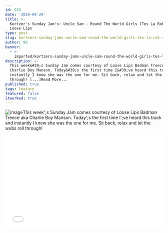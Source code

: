 ```yaml
---
id: 933
date: '2019-09-29'
title: >-
  Kortzer's Sunday Jam's: Uncle Sam - Round The World Girls (Tes La Rok Remix) -
  Loose Lips
type: post
slug: kortzers-sunday-jams-uncle-sam-round-the-world-girls-tes-la-rok-remix
author: 96
banner:
  - >-
    imported/kortzers-sunday-jams-uncle-sam-round-the-world-girls-tes-la-rok-remix/image933.jpeg
description: >-
  This week&#39;s Sunday Jam comes courtesy of Loose Lips Badman Treece aka
  Charlie Boy Manson. Today&#39;s the first time I&#39;ve heard this track and
  instantly I knew she was the one for me. Sit back, relax and let the wubs roll
  through! [...]Read More...
published: true
tags: feature
featured: false
itworked: true
---
```

![image](../imported/kortzers-sunday-jams-uncle-sam-round-the-world-girls-tes-la-rok-remix/image933.jpeg)This week';s Sunday Jam comes courtesy of Loose Lips Badman Treece aka Charlie Boy Manson. Today';s the first time I';ve heard this track and instantly I knew she was the one for me. Sit back, relax and let the wubs roll through!

<iframe width='100%' height='300' scrolling='no' frameborder='no' allow='autoplay' src='//www.youtube.com/embed/gzaTLhtSwtM?wmode=opaque'></iframe>